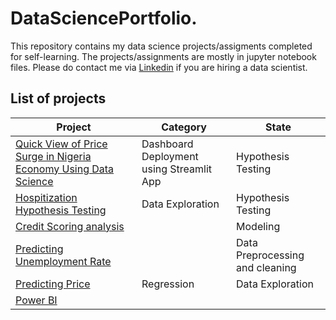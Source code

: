 # DataSciencePortfolio.

This repository contains my data science projects/assigments completed for self-learning. The projects/assignments are mostly in jupyter notebook files.
Please do contact me via [Linkedin](https://linkedin.com/in/omnia-elaeis) if you are hiring a data scientist.

## List of projects
|Project                                                                                                                                |Category                 |State                 |
|---------------------------------------------------------------------------------------------------------------------------------------|----------------------------|----------------------|
|[Quick View of Price Surge in Nigeria Economy Using Data Science](https://github.com/Omniaahmedm/DataSciencePortfolio/tree/main/Quick%20View%20of%20Price%20Surge%20in%20Nigeria%20Economy%20Using%20Data%20Science)|Dashboard Deployment using Streamlit App|Hypothesis Testing|
|[Hospitization Hypothesis Testing](https://github.com/Omniaahmedm/DataSciencePortfolio./tree/main/Hospitization%20Hypothesis%20Testing)|Data Exploration|Hypothesis Testing|
|[Credit Scoring analysis](https://github.com/Omniaahmedm/DataSciencePortfolio./tree/main/Credit%20Scoring%20analysis)|  |Modeling|
|[Predicting Unemployment Rate](https://github.com/Omniaahmedm/DataSciencePortfolio./tree/main/Predicting%20Unemployment%20Rate)|  |Data Preprocessing and cleaning|
|[Predicting Price]()|Regression|Data Exploration|
|[Power BI]()| | |
